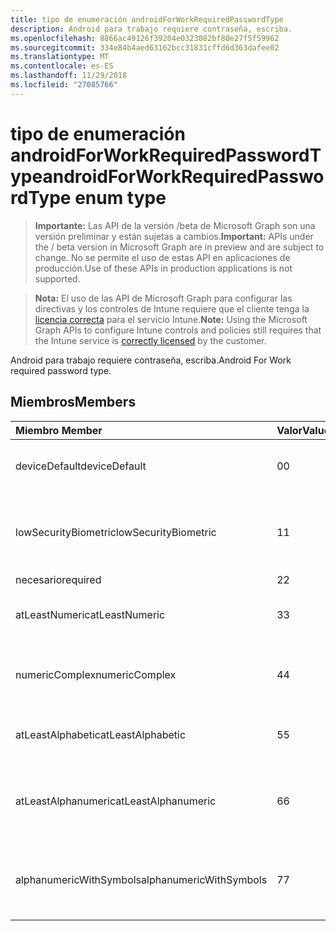 ```yaml
---
title: tipo de enumeración androidForWorkRequiredPasswordType
description: Android para trabajo requiere contraseña, escriba.
ms.openlocfilehash: 8866ac49126f39204e0323082bf80e27f5f59962
ms.sourcegitcommit: 334e84b4aed63162bcc31831cffd6d363dafee02
ms.translationtype: MT
ms.contentlocale: es-ES
ms.lasthandoff: 11/29/2018
ms.locfileid: "27085766"
---
```

# <a name="androidforworkrequiredpasswordtype-enum-type"></a><span data-ttu-id="a8635-103">tipo de enumeración androidForWorkRequiredPasswordType</span><span class="sxs-lookup"><span data-stu-id="a8635-103">androidForWorkRequiredPasswordType enum type</span></span>

> <span data-ttu-id="a8635-104">**Importante:** Las API de la versión /beta de Microsoft Graph son una versión preliminar y están sujetas a cambios.</span><span class="sxs-lookup"><span data-stu-id="a8635-104">**Important:** APIs under the / beta version in Microsoft Graph are in preview and are subject to change.</span></span> <span data-ttu-id="a8635-105">No se permite el uso de estas API en aplicaciones de producción.</span><span class="sxs-lookup"><span data-stu-id="a8635-105">Use of these APIs in production applications is not supported.</span></span>

> <span data-ttu-id="a8635-106">**Nota:** El uso de las API de Microsoft Graph para configurar las directivas y los controles de Intune requiere que el cliente tenga la [licencia correcta](https://go.microsoft.com/fwlink/?linkid=839381) para el servicio Intune.</span><span class="sxs-lookup"><span data-stu-id="a8635-106">**Note:** Using the Microsoft Graph APIs to configure Intune controls and policies still requires that the Intune service is [correctly licensed](https://go.microsoft.com/fwlink/?linkid=839381) by the customer.</span></span>

<span data-ttu-id="a8635-107">Android para trabajo requiere contraseña, escriba.</span><span class="sxs-lookup"><span data-stu-id="a8635-107">Android For Work required password type.</span></span>
## <a name="members"></a><span data-ttu-id="a8635-108">Miembros</span><span class="sxs-lookup"><span data-stu-id="a8635-108">Members</span></span>
|<span data-ttu-id="a8635-109">Miembro	</span><span class="sxs-lookup"><span data-stu-id="a8635-109">Member</span></span>|<span data-ttu-id="a8635-110">Valor</span><span class="sxs-lookup"><span data-stu-id="a8635-110">Value</span></span>|<span data-ttu-id="a8635-111">Descripción</span><span class="sxs-lookup"><span data-stu-id="a8635-111">Description</span></span>|
|:---|:---|:---|
|<span data-ttu-id="a8635-112">deviceDefault</span><span class="sxs-lookup"><span data-stu-id="a8635-112">deviceDefault</span></span>|<span data-ttu-id="a8635-113">0</span><span class="sxs-lookup"><span data-stu-id="a8635-113">0</span></span>|<span data-ttu-id="a8635-114">Valor predeterminado de dispositivo, sin intención.</span><span class="sxs-lookup"><span data-stu-id="a8635-114">Device default value, no intent.</span></span>|
|<span data-ttu-id="a8635-115">lowSecurityBiometric</span><span class="sxs-lookup"><span data-stu-id="a8635-115">lowSecurityBiometric</span></span>|<span data-ttu-id="a8635-116">1</span><span class="sxs-lookup"><span data-stu-id="a8635-116">1</span></span>|<span data-ttu-id="a8635-117">Contraseña biométrica en función de baja seguridad requerida.</span><span class="sxs-lookup"><span data-stu-id="a8635-117">Low security biometrics based password required.</span></span>|
|<span data-ttu-id="a8635-118">necesario</span><span class="sxs-lookup"><span data-stu-id="a8635-118">required</span></span>|<span data-ttu-id="a8635-119">2</span><span class="sxs-lookup"><span data-stu-id="a8635-119">2</span></span>|<span data-ttu-id="a8635-120">Obligatorio.</span><span class="sxs-lookup"><span data-stu-id="a8635-120">Required.</span></span>|
|<span data-ttu-id="a8635-121">atLeastNumeric</span><span class="sxs-lookup"><span data-stu-id="a8635-121">atLeastNumeric</span></span>|<span data-ttu-id="a8635-122">3</span><span class="sxs-lookup"><span data-stu-id="a8635-122">3</span></span>|<span data-ttu-id="a8635-123">Contraseña de al menos numérica requerida.</span><span class="sxs-lookup"><span data-stu-id="a8635-123">At least numeric password required.</span></span>|
|<span data-ttu-id="a8635-124">numericComplex</span><span class="sxs-lookup"><span data-stu-id="a8635-124">numericComplex</span></span>|<span data-ttu-id="a8635-125">4</span><span class="sxs-lookup"><span data-stu-id="a8635-125">4</span></span>|<span data-ttu-id="a8635-126">Contraseña compleja numérico requerida.</span><span class="sxs-lookup"><span data-stu-id="a8635-126">Numeric complex password required.</span></span>|
|<span data-ttu-id="a8635-127">atLeastAlphabetic</span><span class="sxs-lookup"><span data-stu-id="a8635-127">atLeastAlphabetic</span></span>|<span data-ttu-id="a8635-128">5</span><span class="sxs-lookup"><span data-stu-id="a8635-128">5</span></span>|<span data-ttu-id="a8635-129">Contraseña de al menos alfabético requerida.</span><span class="sxs-lookup"><span data-stu-id="a8635-129">At least alphabetic password required.</span></span>|
|<span data-ttu-id="a8635-130">atLeastAlphanumeric</span><span class="sxs-lookup"><span data-stu-id="a8635-130">atLeastAlphanumeric</span></span>|<span data-ttu-id="a8635-131">6</span><span class="sxs-lookup"><span data-stu-id="a8635-131">6</span></span>|<span data-ttu-id="a8635-132">Requerido una contraseña alfanumérica al menos.</span><span class="sxs-lookup"><span data-stu-id="a8635-132">At least alphanumeric password required.</span></span>|
|<span data-ttu-id="a8635-133">alphanumericWithSymbols</span><span class="sxs-lookup"><span data-stu-id="a8635-133">alphanumericWithSymbols</span></span>|<span data-ttu-id="a8635-134">7</span><span class="sxs-lookup"><span data-stu-id="a8635-134">7</span></span>|<span data-ttu-id="a8635-135">Al menos alfanumérico con contraseña símbolos requerida.</span><span class="sxs-lookup"><span data-stu-id="a8635-135">At least alphanumeric with symbols password required.</span></span>|






